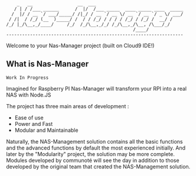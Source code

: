
        _   __                 __  ___                                 
       / | / /___ ______      /  |/  /___ _____  ____ _____ ____  _____
      /  |/ / __ `/ ___/_____/ /|_/ / __ `/ __ \/ __ `/ __ `/ _ \/ ___/
     / /|  / /_/ (__  )_____/ /  / / /_/ / / / / /_/ / /_/ /  __/ /    
    /_/ |_/\__,_/____/     /_/  /_/\__,_/_/ /_/\__,_/\__, /\___/_/     
                                                    /____/             
    -------------------------------------------------------------------



Welcome to your Nas-Manager project (built on Cloud9 IDE!)

## What is Nas-Manager

    Work In Progress
Imagined for Raspberry PI Nas-Manager will transform your RPI into a real NAS with Node.JS

The project has three main areas of development :

* Ease of use
* Power and Fast
* Modular and Maintainable

Naturally, the NAS-Management solution contains all the basic functions and the advanced functions by default the most experienced initially.
And later by the "Modularity" project, the solution may be more complete.
Modules developed by communoté will see the day in addition to those developed by the original team that created the NAS-Management solution.